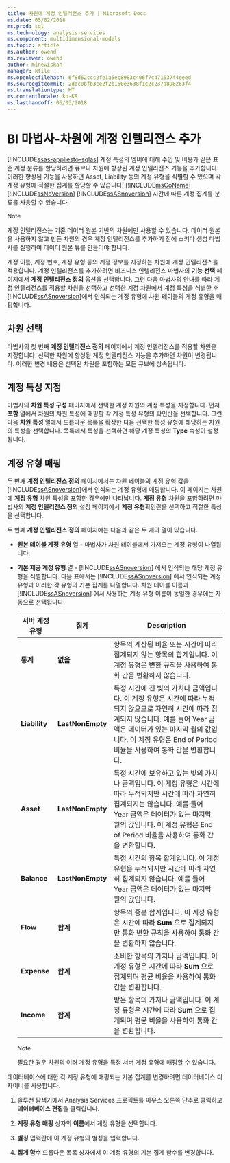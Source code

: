 ```yaml
---
title: 차원에 계정 인텔리전스 추가 | Microsoft Docs
ms.date: 05/02/2018
ms.prod: sql
ms.technology: analysis-services
ms.component: multidimensional-models
ms.topic: article
ms.author: owend
ms.reviewer: owend
author: minewiskan
manager: kfile
ms.openlocfilehash: 6f8d62ccc2fe1a5ec8983c406f7c47153744eeed
ms.sourcegitcommit: 2ddc0bfb3ce2f2b160e3638f1c2c237a898263f4
ms.translationtype: HT
ms.contentlocale: ko-KR
ms.lasthandoff: 05/03/2018
---
```

# <a name="bi-wizard---add-account-intelligence-to-a-dimension"></a>BI 마법사-차원에 계정 인텔리전스 추가
[!INCLUDE[ssas-appliesto-sqlas](../../includes/ssas-appliesto-sqlas.md)]
  계정 특성의 멤버에 대해 수입 및 비용과 같은 표준 계정 분류를 할당하려면 큐브나 차원에 향상된 계정 인텔리전스 기능을 추가합니다. 이러한 향상된 기능을 사용하면 Asset, Liability 등의 계정 유형을 식별할 수 있으며 각 계정 유형에 적절한 집계를 할당할 수 있습니다. [!INCLUDE[msCoName](../../includes/msconame-md.md)][!INCLUDE[ssNoVersion](../../includes/ssnoversion-md.md)] [!INCLUDE[ssASnoversion](../../includes/ssasnoversion-md.md)] 시간에 따른 계정 집계를 분류를 사용할 수 있습니다.  
  
> [!NOTE]  
>  계정 인텔리전스는 기존 데이터 원본 기반의 차원에만 사용할 수 있습니다. 데이터 원본을 사용하지 않고 만든 차원의 경우 계정 인텔리전스를 추가하기 전에 스키마 생성 마법사를 실행하여 데이터 원본 뷰를 만들어야 합니다.  
  
 계정 이름, 계정 번호, 계정 유형 등의 계정 정보를 지정하는 차원에 계정 인텔리전스를 적용합니다. 계정 인텔리전스를 추가하려면 비즈니스 인텔리전스 마법사의 **기능 선택** 페이지에서 **계정 인텔리전스 정의** 옵션을 선택합니다. 그런 다음 마법사의 안내를 따라 계정 인텔리전스를 적용할 차원을 선택하고 선택한 계정 차원에서 계정 특성을 식별한 후 [!INCLUDE[ssASnoversion](../../includes/ssasnoversion-md.md)]에서 인식되는 계정 유형에 차원 테이블의 계정 유형을 매핑합니다.  
  
## <a name="selecting-a-dimension"></a>차원 선택  
 마법사의 첫 번째 **계정 인텔리전스 정의** 페이지에서 계정 인텔리전스를 적용할 차원을 지정합니다. 선택한 차원에 향상된 계정 인텔리전스 기능을 추가하면 차원이 변경됩니다. 이러한 변경 내용은 선택된 차원을 포함하는 모든 큐브에 상속됩니다.  
  
## <a name="specifying-account-attributes"></a>계정 특성 지정  
 마법사의 **차원 특성 구성** 페이지에서 선택한 계정 차원의 계정 특성을 지정합니다. 먼저 **포함** 열에서 차원의 차원 특성에 매핑할 각 계정 특성 유형의 확인란을 선택합니다. 그런 다음 **차원 특성** 열에서 드롭다운 목록을 확장한 다음 선택한 특성 유형에 해당하는 차원의 특성을 선택합니다. 목록에서 특성을 선택하면 해당 계정 특성의 **Type** 속성이 설정됩니다.  
  
## <a name="mapping-account-types"></a>계정 유형 매핑  
 두 번째 **계정 인텔리전스 정의** 페이지에서는 차원 테이블의 계정 유형 값을 [!INCLUDE[ssASnoversion](../../includes/ssasnoversion-md.md)]에서 인식되는 계정 유형에 매핑합니다. 이 페이지는 차원에 **계정 유형** 차원 특성을 포함한 경우에만 나타납니다. **계정 유형** 차원을 포함하려면 마법사의 **계정 인텔리전스 정의** 설정 페이지에서 **계정 유형**확인란을 선택하고 적절한 특성을 선택합니다.  
  
 두 번째 **계정 인텔리전스 정의** 페이지에는 다음과 같은 두 개의 열이 있습니다.  
  
-   **원본 테이블 계정 유형** 열 - 마법사가 차원 테이블에서 가져오는 계정 유형이 나열됩니다.  
  
-   **기본 제공 계정 유형** 열 - [!INCLUDE[ssASnoversion](../../includes/ssasnoversion-md.md)] 에서 인식되는 해당 계정 유형을 식별합니다. 다음 표에서는 [!INCLUDE[ssASnoversion](../../includes/ssasnoversion-md.md)] 에서 인식되는 계정 유형과 이러한 각 유형의 기본 집계를 나열합니다. 차원 테이블 이름과 [!INCLUDE[ssASnoversion](../../includes/ssasnoversion-md.md)] 에서 사용하는 계정 유형 이름이 동일한 경우에는 자동으로 선택됩니다.  
  
    |서버 계정 유형|집계|Description|  
    |-------------------------|-----------------|-----------------|  
    |**통계**|**없음**|항목의 계산된 비율 또는 시간에 따라 집계되지 않는 항목의 합계입니다. 이 계정 유형은 변환 규칙을 사용하여 통화 간을 변환하지 않습니다.|  
    |**Liability**|**LastNonEmpty**|특정 시간에 진 빚의 가치나 금액입니다. 이 계정 유형은 시간에 따라 누적되지 않으므로 자연히 시간에 따라 집계되지 않습니다. 예를 들어 Year 금액은 데이터가 있는 마지막 월의 값입니다. 이 계정 유형은 End of Period 비율을 사용하여 통화 간을 변환합니다.|  
    |**Asset**|**LastNonEmpty**|특정 시간에 보유하고 있는 빚의 가치나 금액입니다. 이 계정 유형은 시간에 따라 누적되지만 시간에 따라 자연히 집계되지는 않습니다. 예를 들어 Year 금액은 데이터가 있는 마지막 월의 값입니다. 이 계정 유형은 End of Period 비율을 사용하여 통화 간을 변환합니다.|  
    |**Balance**|**LastNonEmpty**|특정 시간의 항목 합계입니다. 이 계정 유형은 누적되지만 시간에 따라 자연히 집계되지 않습니다. 예를 들어 Year 금액은 데이터가 있는 마지막 월의 값입니다.|  
    |**Flow**|**합계**|항목의 증분 합계입니다. 이 계정 유형은 시간에 따라 **Sum** 으로 집계되지만 통화 변환 규칙을 사용하여 통화 간을 변환하지 않습니다.|  
    |**Expense**|**합계**|소비한 항목의 가치나 금액입니다. 이 계정 유형은 시간에 따라 **Sum** 으로 집계되며 평균 비율을 사용하여 통화 간을 변환합니다.|  
    |**Income**|**합계**|받은 항목의 가치나 금액입니다. 이 계정 유형은 시간에 따라 **Sum** 으로 집계되며 평균 비율을 사용하여 통화 간을 변환합니다.|  
  
    > [!NOTE]  
    >  필요한 경우 차원의 여러 계정 유형을 특정 서버 계정 유형에 매핑할 수 있습니다.  
  
 데이터베이스에 대한 각 계정 유형에 매핑되는 기본 집계를 변경하려면 데이터베이스 디자이너를 사용합니다.  
  
1.  솔루션 탐색기에서 Analysis Services 프로젝트를 마우스 오른쪽 단추로 클릭하고 **데이터베이스 편집**을 클릭합니다.  
  
2.  **계정 유형 매핑** 상자의 **이름**에서 계정 유형을 선택합니다.  
  
3.  **별칭** 입력란에 이 계정 유형의 별칭을 입력합니다.  
  
4.  **집계 함수** 드롭다운 목록 상자에서 이 계정 유형의 기본 집계 함수를 변경합니다.  
  
  
